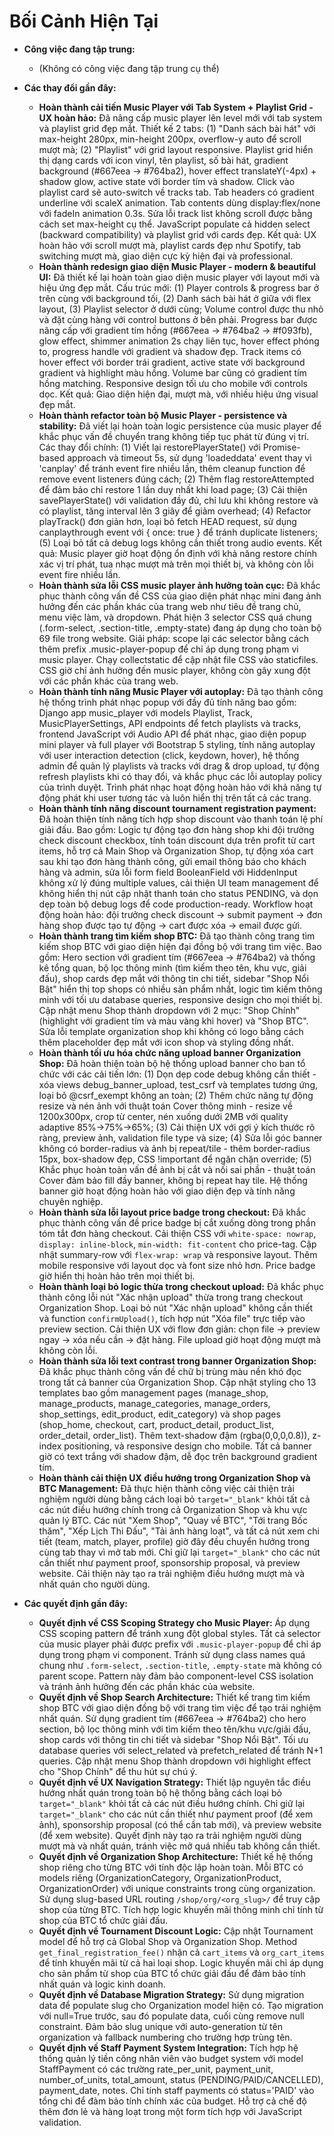 # Bối Cảnh Hiện Tại

- **Công việc đang tập trung:**
  - (Không có công việc đang tập trung cụ thể)

- **Các thay đổi gần đây:**
  - **Hoàn thành cải tiến Music Player với Tab System + Playlist Grid - UX hoàn hảo:** Đã nâng cấp music player lên level mới với tab system và playlist grid đẹp mắt. Thiết kế 2 tabs: (1) "Danh sách bài hát" với max-height 280px, min-height 200px, overflow-y auto để scroll mượt mà; (2) "Playlist" với grid layout responsive. Playlist grid hiển thị dạng cards với icon vinyl, tên playlist, số bài hát, gradient background (#667eea → #764ba2), hover effect translateY(-4px) + shadow glow, active state với border tím và shadow. Click vào playlist card sẽ auto-switch về tracks tab. Tab headers có gradient underline với scaleX animation. Tab contents dùng display:flex/none với fadeIn animation 0.3s. Sửa lỗi track list không scroll được bằng cách set max-height cụ thể. JavaScript populate cả hidden select (backward compatibility) và playlist grid với cards đẹp. Kết quả: UX hoàn hảo với scroll mượt mà, playlist cards đẹp như Spotify, tab switching mượt mà, giao diện cực kỳ hiện đại và professional.
  - **Hoàn thành redesign giao diện Music Player - modern & beautiful UI:** Đã thiết kế lại hoàn toàn giao diện music player với layout mới và hiệu ứng đẹp mắt. Cấu trúc mới: (1) Player controls & progress bar ở trên cùng với background tối, (2) Danh sách bài hát ở giữa với flex layout, (3) Playlist selector ở dưới cùng; Volume control được thu nhỏ và đặt cùng hàng với control buttons ở bên phải. Progress bar được nâng cấp với gradient tím hồng (#667eea → #764ba2 → #f093fb), glow effect, shimmer animation 2s chạy liên tục, hover effect phóng to, progress handle với gradient và shadow đẹp. Track items có hover effect với border trái gradient, active state với background gradient và highlight màu hồng. Volume bar cũng có gradient tím hồng matching. Responsive design tối ưu cho mobile với controls dọc. Kết quả: Giao diện hiện đại, mượt mà, với nhiều hiệu ứng visual đẹp mắt.
  - **Hoàn thành refactor toàn bộ Music Player - persistence và stability:** Đã viết lại hoàn toàn logic persistence của music player để khắc phục vấn đề chuyển trang không tiếp tục phát từ đúng vị trí. Các thay đổi chính: (1) Viết lại restorePlayerState() với Promise-based approach và timeout 5s, sử dụng 'loadeddata' event thay vì 'canplay' để tránh event fire nhiều lần, thêm cleanup function để remove event listeners đúng cách; (2) Thêm flag restoreAttempted để đảm bảo chỉ restore 1 lần duy nhất khi load page; (3) Cải thiện savePlayerState() với validation đầy đủ, chỉ lưu khi không restore và có playlist, tăng interval lên 3 giây để giảm overhead; (4) Refactor playTrack() đơn giản hơn, loại bỏ fetch HEAD request, sử dụng canplaythrough event với { once: true } để tránh duplicate listeners; (5) Loại bỏ tất cả debug logs không cần thiết trong audio events. Kết quả: Music player giờ hoạt động ổn định với khả năng restore chính xác vị trí phát, tua nhạc mượt mà trên mọi thiết bị, và không còn lỗi event fire nhiều lần.
  - **Hoàn thành sửa lỗi CSS music player ảnh hưởng toàn cục:** Đã khắc phục thành công vấn đề CSS của giao diện phát nhạc mini đang ảnh hưởng đến các phần khác của trang web như tiêu đề trang chủ, menu việc làm, và dropdown. Phát hiện 3 selector CSS quá chung (.form-select, .section-title, .empty-state) đang áp dụng cho toàn bộ 69 file trong website. Giải pháp: scope lại các selector bằng cách thêm prefix .music-player-popup để chỉ áp dụng trong phạm vi music player. Chạy collectstatic để cập nhật file CSS vào staticfiles. CSS giờ chỉ ảnh hưởng đến music player, không còn gây xung đột với các phần khác của trang web.
  - **Hoàn thành tính năng Music Player với autoplay:** Đã tạo thành công hệ thống trình phát nhạc popup với đầy đủ tính năng bao gồm: Django app music_player với models Playlist, Track, MusicPlayerSettings, API endpoints để fetch playlists và tracks, frontend JavaScript với Audio API để phát nhạc, giao diện popup mini player và full player với Bootstrap 5 styling, tính năng autoplay với user interaction detection (click, keydown, hover), hệ thống admin để quản lý playlists và tracks với drag & drop upload, tự động refresh playlists khi có thay đổi, và khắc phục các lỗi autoplay policy của trình duyệt. Trình phát nhạc hoạt động hoàn hảo với khả năng tự động phát khi user tương tác và luôn hiển thị trên tất cả các trang.
  - **Hoàn thành tính năng discount tournament registration payment:** Đã hoàn thiện tính năng tích hợp shop discount vào thanh toán lệ phí giải đấu. Bao gồm: Logic tự động tạo đơn hàng shop khi đội trưởng check discount checkbox, tính toán discount dựa trên profit từ cart items, hỗ trợ cả Main Shop và Organization Shop, tự động xóa cart sau khi tạo đơn hàng thành công, gửi email thông báo cho khách hàng và admin, sửa lỗi form field BooleanField với HiddenInput không xử lý đúng multiple values, cải thiện UI team management để không hiển thị nút cập nhật thanh toán cho status PENDING, và dọn dẹp toàn bộ debug logs để code production-ready. Workflow hoạt động hoàn hảo: đội trưởng check discount → submit payment → đơn hàng shop được tạo tự động → cart được xóa → email được gửi.
  - **Hoàn thành trang tìm kiếm shop BTC:** Đã tạo thành công trang tìm kiếm shop BTC với giao diện hiện đại đồng bộ với trang tìm việc. Bao gồm: Hero section với gradient tím (#667eea → #764ba2) và thống kê tổng quan, bộ lọc thông minh (tìm kiếm theo tên, khu vực, giải đấu), shop cards đẹp mắt với thông tin chi tiết, sidebar "Shop Nổi Bật" hiển thị top shops có nhiều sản phẩm nhất, logic tìm kiếm thông minh với tối ưu database queries, responsive design cho mọi thiết bị. Cập nhật menu Shop thành dropdown với 2 mục: "Shop Chính" (highlight với gradient tím và màu vàng khi hover) và "Shop BTC". Sửa lỗi template organization shop khi không có logo bằng cách thêm placeholder đẹp mắt với icon shop và styling đồng nhất.
  - **Hoàn thành tối ưu hóa chức năng upload banner Organization Shop:** Đã hoàn thiện toàn bộ hệ thống upload banner cho ban tổ chức với các cải tiến lớn: (1) Dọn dẹp code debug không cần thiết - xóa views debug_banner_upload, test_csrf và templates tương ứng, loại bỏ @csrf_exempt không an toàn; (2) Thêm chức năng tự động resize và nén ảnh với thuật toán Cover thông minh - resize về 1200x300px, crop từ center, nén xuống dưới 2MB với quality adaptive 85%→75%→65%; (3) Cải thiện UX với gợi ý kích thước rõ ràng, preview ảnh, validation file type và size; (4) Sửa lỗi góc banner không có border-radius và ảnh bị repeat/tile - thêm border-radius 15px, box-shadow đẹp, CSS !important để ngăn chặn override; (5) Khắc phục hoàn toàn vấn đề ảnh bị cắt và nối sai phần - thuật toán Cover đảm bảo fill đầy banner, không bị repeat hay tile. Hệ thống banner giờ hoạt động hoàn hảo với giao diện đẹp và tính năng chuyên nghiệp.
  - **Hoàn thành sửa lỗi layout price badge trong checkout:** Đã khắc phục thành công vấn đề price badge bị cắt xuống dòng trong phần tóm tắt đơn hàng checkout. Cải thiện CSS với `white-space: nowrap`, `display: inline-block`, `min-width: fit-content` cho price-tag. Cập nhật summary-row với `flex-wrap: wrap` và responsive layout. Thêm mobile responsive với layout dọc và font size nhỏ hơn. Price badge giờ hiển thị hoàn hảo trên mọi thiết bị.
  - **Hoàn thành loại bỏ logic thừa trong checkout upload:** Đã khắc phục thành công lỗi nút "Xác nhận upload" thừa trong trang checkout Organization Shop. Loại bỏ nút "Xác nhận upload" không cần thiết và function `confirmUpload()`, tích hợp nút "Xóa file" trực tiếp vào preview section. Cải thiện UX với flow đơn giản: chọn file → preview ngay → xóa nếu cần → đặt hàng. File upload giờ hoạt động mượt mà không còn lỗi.
  - **Hoàn thành sửa lỗi text contrast trong banner Organization Shop:** Đã khắc phục thành công vấn đề chữ bị trùng màu nền khó đọc trong tất cả banner của Organization Shop. Cập nhật styling cho 13 templates bao gồm management pages (manage_shop, manage_products, manage_categories, manage_orders, shop_settings, edit_product, edit_category) và shop pages (shop_home, checkout, cart, product_detail, product_list, order_detail, order_list). Thêm text-shadow đậm (rgba(0,0,0,0.8)), z-index positioning, và responsive design cho mobile. Tất cả banner giờ có text trắng với shadow đậm, dễ đọc trên background gradient tím.
  - **Hoàn thành cải thiện UX điều hướng trong Organization Shop và BTC Management:** Đã thực hiện thành công việc cải thiện trải nghiệm người dùng bằng cách loại bỏ `target="_blank"` khỏi tất cả các nút điều hướng chính trong cả Organization Shop và khu vực quản lý BTC. Các nút "Xem Shop", "Quay về BTC", "Tới trang Bốc thăm", "Xếp Lịch Thi Đấu", "Tải ảnh hàng loạt", và tất cả nút xem chi tiết (team, match, player, profile) giờ đây đều chuyển hướng trong cùng tab thay vì mở tab mới. Chỉ giữ lại `target="_blank"` cho các nút cần thiết như payment proof, sponsorship proposal, và preview website. Cải thiện này tạo ra trải nghiệm điều hướng mượt mà và nhất quán cho người dùng.

- **Các quyết định gần đây:**
  - **Quyết định về CSS Scoping Strategy cho Music Player:** Áp dụng CSS scoping pattern để tránh xung đột global styles. Tất cả selector của music player phải được prefix với `.music-player-popup` để chỉ áp dụng trong phạm vi component. Tránh sử dụng class names quá chung như `.form-select`, `.section-title`, `.empty-state` mà không có parent scope. Pattern này đảm bảo component-level CSS isolation và tránh ảnh hưởng đến các phần khác của website.
  - **Quyết định về Shop Search Architecture:** Thiết kế trang tìm kiếm shop BTC với giao diện đồng bộ với trang tìm việc để tạo trải nghiệm nhất quán. Sử dụng gradient tím (#667eea → #764ba2) cho hero section, bộ lọc thông minh với tìm kiếm theo tên/khu vực/giải đấu, shop cards với thông tin chi tiết và sidebar "Shop Nổi Bật". Tối ưu database queries với select_related và prefetch_related để tránh N+1 queries. Cập nhật menu Shop thành dropdown với highlight effect cho "Shop Chính" để thu hút sự chú ý.
  - **Quyết định về UX Navigation Strategy:** Thiết lập nguyên tắc điều hướng nhất quán trong toàn bộ hệ thống bằng cách loại bỏ `target="_blank"` khỏi tất cả các nút điều hướng chính. Chỉ giữ lại `target="_blank"` cho các nút cần thiết như payment proof (để xem ảnh), sponsorship proposal (có thể cần tab mới), và preview website (để xem website). Quyết định này tạo ra trải nghiệm người dùng mượt mà và nhất quán, tránh việc mở quá nhiều tab không cần thiết.
  - **Quyết định về Organization Shop Architecture:** Thiết kế hệ thống shop riêng cho từng BTC với tính độc lập hoàn toàn. Mỗi BTC có models riêng (OrganizationCategory, OrganizationProduct, OrganizationOrder) với unique constraints trong cùng organization. Sử dụng slug-based URL routing `/shop/org/<org_slug>/` để truy cập shop của từng BTC. Tích hợp logic khuyến mãi thông minh chỉ tính từ shop của BTC tổ chức giải đấu.
  - **Quyết định về Tournament Discount Logic:** Cập nhật Tournament model để hỗ trợ cả Global Shop và Organization Shop. Method `get_final_registration_fee()` nhận cả `cart_items` và `org_cart_items` để tính khuyến mãi từ cả hai loại shop. Logic khuyến mãi chỉ áp dụng cho sản phẩm từ shop của BTC tổ chức giải đấu để đảm bảo tính nhất quán và logic kinh doanh.
  - **Quyết định về Database Migration Strategy:** Sử dụng migration data để populate slug cho Organization model hiện có. Tạo migration với null=True trước, sau đó populate data, cuối cùng remove null constraint. Đảm bảo slug unique với auto-generation từ tên organization và fallback numbering cho trường hợp trùng tên.
  - **Quyết định về Staff Payment System Integration:** Tích hợp hệ thống quản lý tiền công nhân viên vào budget system với model StaffPayment có các trường rate_per_unit, payment_unit, number_of_units, total_amount, status (PENDING/PAID/CANCELLED), payment_date, notes. Chỉ tính staff payments có status='PAID' vào tổng chi để đảm bảo tính chính xác của budget. Hỗ trợ cả chế độ thêm đơn lẻ và hàng loạt trong một form tích hợp với JavaScript validation.